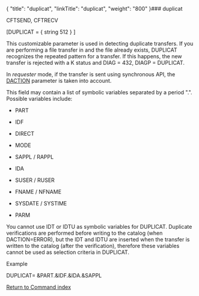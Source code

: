 {
    "title": "duplicat",
    "linkTitle": "duplicat",
    "weight": "800"
}### duplicat

CFTSEND, CFTRECV

\[DUPLICAT = { string 512 } \]

This customizable parameter is used in detecting duplicate transfers. If you are performing a file transfer in and the file already exists, DUPLICAT recognizes the repeated pattern for a transfer. If this happens, the new transfer is rejected with a K status and DIAG = 432, DIAGP = DUPLICAT.

In *requester* mode, if the transfer is sent using synchronous API, the [DACTION](daction) parameter is taken into account.

This field may contain a list of symbolic variables separated by a period ".". Possible variables include:

-   PART
-   IDF
-   DIRECT
-   MODE
-   SAPPL / RAPPL
-   IDA
-   SUSER / RUSER
-   FNAME / NFNAME
-   SYSDATE / SYSTIME
-   PARM

You cannot use IDT or IDTU as symbolic variables for DUPLICAT. Duplicate verifications are performed before writing to the catalog (when DACTION=ERROR), but the IDT and IDTU are inserted when the transfer is written to the catalog (after the verification), therefore these variables cannot be used as selection criteria in DUPLICAT.

Example

DUPLICAT= &PART.&IDF.&IDA.&SAPPL

[Return to Command index](../)
